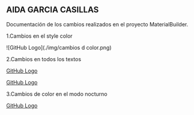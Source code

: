## AIDA GARCIA CASILLAS

Documentación de los cambios  realizados en el proyecto MaterialBuilder.

1.Cambios en el style  color

![GitHub Logo](./img/cambios d color.png)

2.Cambios en todos los textos

[GitHub Logo](./img/cambiosdtext.png)

[GitHub Logo](./img/cmbtext2.png)

3.Cambios de  color  en el modo nocturno

[GitHub Logo](./img/modonoche.png)